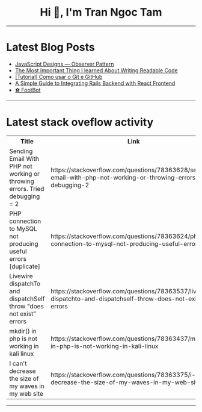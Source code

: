 <h1 align="center">Hi 👋, I'm Tran Ngoc Tam</h1>

---

# Latest Blog Posts 
<!-- BLOG-POST-LIST:START -->
- [JavaScript Designs — Observer Pattern](https://dev.to/cougarred1/javascript-designs-observer-pattern-16hl)
- [The Most Important Thing I learned About Writing Readable Code](https://dev.to/annoh_karlgusta/the-most-important-thing-i-learned-about-writing-readable-code-42ih)
- [[Tutorial] Como usar o Git e GitHub](https://dev.to/devmoreir4/tutorial-como-usar-o-git-e-github-2b62)
- [A Simple Guide to Integrating Rails Backend with React Frontend](https://dev.to/leoneloliver/a-simple-guide-to-integrating-rails-backend-with-react-frontend-4i28)
- [⚽ FootBot](https://dev.to/mattryanmtl/footbot-4l3b)
<!-- BLOG-POST-LIST:END -->

---

# Latest stack oveflow activity
<table>
  <tr><th>Title</th><th>Link</th></tr>
  <!-- STACKOVERFLOW:START --><tr><td>Sending Email With PHP not working or throwing errors. Tried debugging = 2</td><td>https://stackoverflow.com/questions/78363628/sending-email-with-php-not-working-or-throwing-errors-tried-debugging-2</td></tr><tr><td>PHP connection to MySQL not producing useful errors [duplicate]</td><td>https://stackoverflow.com/questions/78363624/php-connection-to-mysql-not-producing-useful-errors</td></tr><tr><td>Livewire dispatchTo and dispatchSelf throw &quot;does not exist&quot; errors</td><td>https://stackoverflow.com/questions/78363537/livewire-dispatchto-and-dispatchself-throw-does-not-exist-errors</td></tr><tr><td>mkdir&lpar;&rpar; in php is not working in kali linux</td><td>https://stackoverflow.com/questions/78363437/mkdir-in-php-is-not-working-in-kali-linux</td></tr><tr><td>I can&#39;t decrease the size of my waves in my web site</td><td>https://stackoverflow.com/questions/78363375/i-cant-decrease-the-size-of-my-waves-in-my-web-site</td></tr><!-- STACKOVERFLOW:END -->
</table>

---


